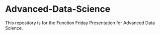 # Advanced-Data-Science

This repository is for the Function Friday Presentation for Advanced Data Science. 

